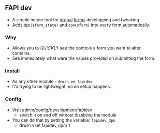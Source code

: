 ## FAPI dev
* A simple helper tool for [drupal](http://drupal.org) [forms](http://api.drupal.org/api/drupal/includes%21form.inc/group/form_api/7) developping and tweaking.
* Adds `dpm($form_state)`  and `dpm($form)` into every form automatically.

### Why
* Allows you to *QUICKLY* see the controls a form you want to alter contains.
* See immediately what were the values provided on submitting the form.

### Install
* As any other module - `drush en fapidev`.
* It's trying to be lightweight, so no setup happens.

### Config
* Visit admin/config/development/fapidev .
  * switch it on and off without disabling the module
* You can do that by setting the variable: `fapidev_dpm`
  * drush vset fapidev_dpm 1
